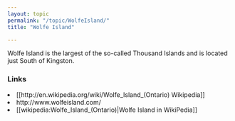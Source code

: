 ```yaml
---
layout: topic
permalink: "/topic/WolfeIsland/"
title: "Wolfe Island"

---
```


Wolfe Island is the largest of the so-called Thousand Islands and is located just South of Kingston.


<h3>Links</h3>
<li> [[http://en.wikipedia.org/wiki/Wolfe_Island_(Ontario) Wikipedia]]
<li> http://www.wolfeisland.com/
<li> [[wikipedia:Wolfe_Island_(Ontario)|Wolfe Island in WikiPedia]]



